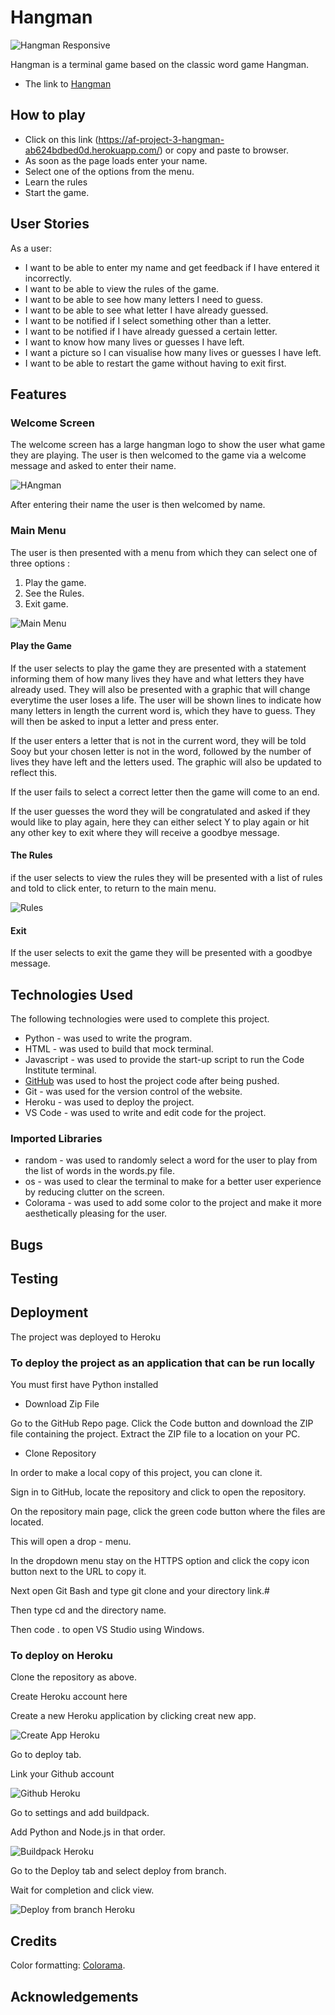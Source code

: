# Hangman

![Hangman Responsive](documentation/amiresponsive.JPG)

Hangman is a terminal game based on the classic word game Hangman.

* The link to [Hangman](https://af-project-3-hangman-ab624bdbed0d.herokuapp.com/)

## How to play

*   Click on this link (https://af-project-3-hangman-ab624bdbed0d.herokuapp.com/) or copy and paste to browser.
*   As soon as the page loads enter your name.
*   Select one of the options from the menu.
*   Learn the rules
*   Start the game.

## User Stories
  As a user:
*    I want to be able to enter my name and get feedback if I have entered it incorrectly.
*   I want to be able to view the rules of the game.
*   I want to be able to see how many letters I need to guess.
*   I want to be able to see what letter I have already guessed.
*   I want to be notified if I select something other than a letter.
*   I want to be notified if I have already guessed a certain letter.
*    I want to know how many lives or guesses I have left.
*   I want a picture so I can visualise how many lives or guesses I have left.
*   I want to be able to restart the game without having to exit first.

## Features

### Welcome Screen
The welcome screen has a large hangman logo to show the user what game they are playing.
The user is then welcomed to the game via a welcome message and asked to enter their name.

![HAngman](documentation/hangman.JPG)


After entering their name the user is then welcomed by name.


### Main Menu 
The user is then presented with a menu from which they can select one of three options :

1. Play the game.
2. See the Rules.
3. Exit game.

![Main Menu](documentation/menu.JPG)

#### Play the Game 
If the user selects to play the game they are presented with a statement informing them of how many lives they have and what letters they have already used. They will also be presented with a graphic that will change everytime the user loses a life.
The user will be shown lines to indicate how many letters in length the current word is, which they have to guess. They will then be asked to input a letter and press enter.

If the user enters a letter that is not in the current word, they will be told Sooy but your chosen letter is not in the word, followed by the number of lives they have left and the letters used. The graphic will also be updated to reflect this.

If the user fails to select a correct letter then the game will come to an end.

If the user guesses the word they will be congratulated and asked if they would like to play again, here they can either select Y to play again or hit any other key to exit where they will receive a goodbye message.

#### The Rules
if the user selects to view the rules they will be presented with a list of rules and told to click enter, to return to the main menu.

![Rules](documentation/rules.JPG)

#### Exit
If the user selects to exit the game they will be presented with a goodbye message.

## Technologies Used
The following technologies were used to complete this project.

*   Python - was used to write the program.
*   HTML - was used to build that mock terminal.
*   Javascript - was used to provide the start-up script to run the Code Institute terminal.
*   [GitHub](https://github.com/) was used to host the project code after being pushed.
*   Git - was used for the version control of the website.
*   Heroku - was used to deploy the project.
*   VS Code - was used to write and edit code for the project.

### Imported Libraries 
*   random - was used to randomly select a word for the user to play from the list of words in the words.py file.
*   os - was used to clear the terminal to make for a better user experience by reducing clutter on the screen.
*   Colorama - was used to add some color to the project and make it more aesthetically pleasing for the user.

## Bugs 
## Testing 
## Deployment

The project was deployed to Heroku

### To deploy the project as an application that can be run locally

You must first have Python installed 

*   Download  Zip File

Go to the GitHub Repo page.
Click the Code button and download the ZIP file containing the project.
Extract the ZIP file to a location on your PC.


*   Clone Repository

In order to make a local copy of this project, you can clone 
it. 

Sign in to GitHub, locate the repository and click to open the repository.

On the repository main page, click the green code button where the files are located.

This will open a drop - menu.

In the dropdown menu stay on the HTTPS option and click the copy icon button next to the URL to copy it.

Next open Git Bash and type git clone and your directory link.#

Then type cd and the directory name.

Then code . to open VS Studio using Windows.


### To deploy on Heroku

Clone the repository as above.

Create Heroku account here

Create a new Heroku application by clicking creat new app.

![Create App Heroku](documentation/heroku_new.JPG)

Go to deploy tab.

Link your Github account

![Github Heroku](documentation/heroku_github.JPG)

Go to settings and add buildpack.

Add Python and Node.js in that order.


![Buildpack Heroku](documentation/buildpack_heroku.JPG)

Go to the Deploy tab and select deploy from branch.


Wait for completion and click view.

![Deploy from branch Heroku](documentation/heroke_deploy_2.JPG)

## Credits
Color formatting: [Colorama](https://pypi.org/project/colorama/).

## Acknowledgements

